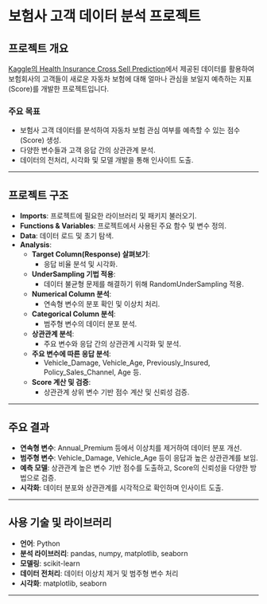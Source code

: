 # 보험사 고객 데이터 분석 프로젝트

## 프로젝트 개요
[Kaggle의 Health Insurance Cross Sell Prediction](https://www.kaggle.com/datasets/anmolkumar/health-insurance-cross-sell-prediction)에서 제공된 데이터를 활용하여 보험회사의 고객들이 새로운 자동차 보험에 대해 얼마나 관심을 보일지 예측하는 지표(Score)를 개발한 프로젝트입니다.

### 주요 목표
- 보험사 고객 데이터를 분석하여 자동차 보험 관심 여부를 예측할 수 있는 점수(Score) 생성.
- 다양한 변수들과 고객 응답 간의 상관관계 분석.
- 데이터의 전처리, 시각화 및 모델 개발을 통해 인사이트 도출.

---

## 프로젝트 구조
- **Imports**: 프로젝트에 필요한 라이브러리 및 패키지 불러오기.
- **Functions & Variables**: 프로젝트에서 사용된 주요 함수 및 변수 정의.
- **Data**: 데이터 로드 및 초기 탐색.
- **Analysis**:
  - **Target Column(Response) 살펴보기**:
    - 응답 비율 분석 및 시각화.
  - **UnderSampling 기법 적용**:
    - 데이터 불균형 문제를 해결하기 위해 RandomUnderSampling 적용.
  - **Numerical Column 분석**:
    - 연속형 변수의 분포 확인 및 이상치 처리.
  - **Categorical Column 분석**:
    - 범주형 변수의 데이터 분포 분석.
  - **상관관계 분석**:
    - 주요 변수와 응답 간의 상관관계 시각화 및 분석.
  - **주요 변수에 따른 응답 분석**:
    - Vehicle_Damage, Vehicle_Age, Previously_Insured, Policy_Sales_Channel, Age 등.
  - **Score 계산 및 검증**:
    - 상관관계 상위 변수 기반 점수 계산 및 신뢰성 검증.

---

## 주요 결과
- **연속형 변수**: Annual_Premium 등에서 이상치를 제거하여 데이터 분포 개선.
- **범주형 변수**: Vehicle_Damage, Vehicle_Age 등이 응답과 높은 상관관계를 보임.
- **예측 모델**: 상관관계 높은 변수 기반 점수를 도출하고, Score의 신뢰성을 다양한 방법으로 검증.
- **시각화**: 데이터 분포와 상관관계를 시각적으로 확인하며 인사이트 도출.

---

## 사용 기술 및 라이브러리
- **언어**: Python
- **분석 라이브러리**: pandas, numpy, matplotlib, seaborn
- **모델링**: scikit-learn
- **데이터 전처리**: 데이터 이상치 제거 및 범주형 변수 처리
- **시각화**: matplotlib, seaborn

---
